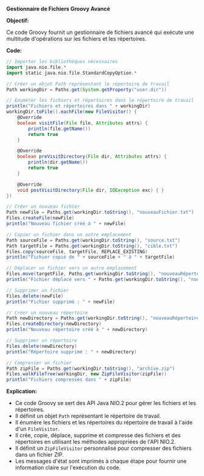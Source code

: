 **Gestionnaire de Fichiers Groovy Avancé**

**Objectif:**

Ce code Groovy fournit un gestionnaire de fichiers avancé qui exécute une multitude d'opérations sur les fichiers et les répertoires.

**Code:**

```groovy
// Importer les bibliothèques nécessaires
import java.nio.file.*
import static java.nio.file.StandardCopyOption.*

// Créer un objet Path représentant le répertoire de travail
Path workingDir = Paths.get(System.getProperty("user.dir"))

// Enumérer les fichiers et répertoires dans le répertoire de travail
println("Fichiers et répertoires dans " + workingDir)
workingDir.toFile().eachFile(new FileVisitor() {
    @Override
    boolean visitFile(File file, Attributes attrs) {
        println(file.getName())
        return true
    }

    @Override
    boolean preVisitDirectory(File dir, Attributes attrs) {
        println(dir.getName())
        return true
    }

    @Override
    void postVisitDirectory(File dir, IOException exc) { }
})

// Créer un nouveau fichier
Path newFile = Paths.get(workingDir.toString(), "nouveauFichier.txt")
Files.createFile(newFile)
println("Nouveau fichier créé à " + newFile)

// Copier un fichier dans un autre emplacement
Path sourceFile = Paths.get(workingDir.toString(), "source.txt")
Path targetFile = Paths.get(workingDir.toString(), "cible.txt")
Files.copy(sourceFile, targetFile, REPLACE_EXISTING)
println("Fichier copié de " + sourceFile + " à " + targetFile)

// Déplacer un fichier vers un autre emplacement
Files.move(targetFile, Paths.get(workingDir.toString(), "nouveauRépertoire", "cible.txt"))
println("Fichier déplacé vers " + Paths.get(workingDir.toString(), "nouveauRépertoire", "cible.txt"))

// Supprimer un fichier
Files.delete(newFile)
println("Fichier supprimé : " + newFile)

// Créer un nouveau répertoire
Path newDirectory = Paths.get(workingDir.toString(), "nouveauRépertoire")
Files.createDirectory(newDirectory)
println("Nouveau répertoire créé à " + newDirectory)

// Supprimer un répertoire
Files.delete(newDirectory)
println("Répertoire supprimé : " + newDirectory)

// Compresser un fichier
Path zipFile = Paths.get(workingDir.toString(), "archive.zip")
Files.walkFileTree(workingDir, new ZipFileVisitor(zipFile))
println("Fichiers compressés dans " + zipFile)
```

**Explication:**

* Ce code Groovy se sert des API Java NIO.2 pour gérer les fichiers et les répertoires.
* Il définit un objet `Path` représentant le répertoire de travail.
* Il énumère les fichiers et les répertoires du répertoire de travail à l'aide d'un `FileVisitor`.
* Il crée, copie, déplace, supprime et compresse des fichiers et des répertoires en utilisant les méthodes appropriées de l'API NIO.2.
* Il définit un `ZipFileVisitor` personnalisé pour compresser des fichiers dans un fichier ZIP.
* Les messages d'état sont imprimés à chaque étape pour fournir une information claire sur l'exécution du code.